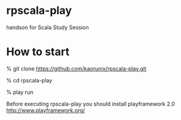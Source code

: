 rpscala-play
=========

handson for Scala Study Session

How to start
============

% git clone https://github.com/kaorunix/rpscala-play.git

% cd rpscala-play

% play run

Before executing rpscala-play you should install playframework 2.0
http://www.playframework.org/
